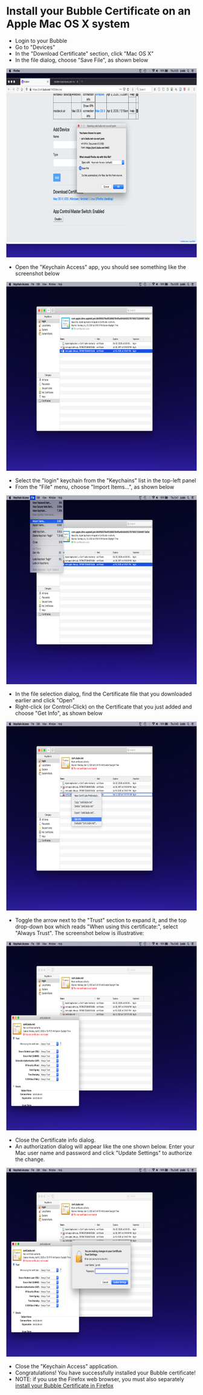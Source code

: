# Install your Bubble Certificate on an Apple Mac OS X system

  * Login to your Bubble
  * Go to "Devices"
  * In the "Download Certificate" section, click "Mac OS X"
  * In the file dialog, choose "Save File", as shown below

 <img src="macosx_screenshots/01_download_cert.png" alt="screenshot of download certificate dialog" height="500"/> 

  * Open the "Keychain Access" app, you should see something like the screenshot below
  
 <img src="macosx_screenshots/02_keychain_access.png" alt="screenshot of Keychain Access app" height="500"/>

  * Select the "login" keychain from the "Keychains" list in the top-left panel
  * From the "File" menu, choose "Import Items...", as shown below
  
 <img src="macosx_screenshots/03_import_items.png" alt="screenshot of 'import items' in Keychain Access app" height="500"/>

  * In the file selection dialog, find the Certificate file that you downloaded earlier and click "Open"
  * Right-click (or Control-Click) on the Certificate that you just added and choose "Get Info", as shown below
  
 <img src="macosx_screenshots/04_cert_get_info.png" alt="screenshot of 'Get Info' after adding certificate" height="500"/>

  * Toggle the arrow next to the "Trust" section to expand it, and the top drop-down box which reads "When using this certificate:", select "Always Trust". The screenshot below is illustrative:
  
 <img src="macosx_screenshots/05_cert_trust.png" alt="screenshot of certificate dialog with 'Trust' section expanded" height="500"/>

  * Close the Certificate info dialog.
  * An authorization dialog will appear like the one shown below. Enter your Mac user name and password and click "Update Settings" to authorize the change.

 <img src="macosx_screenshots/06_confirm_trust.png" alt="screenshot of dialog to confirm changes to certificate trust" height="500"/>

  * Close the "Keychain Access" application.
  * Congratulations! You have successfully installed your Bubble certificate!
  * NOTE: if you use the Firefox web browser, you must also separately [install your Bubble Certificate in Firefox](firefox_cert.md)
